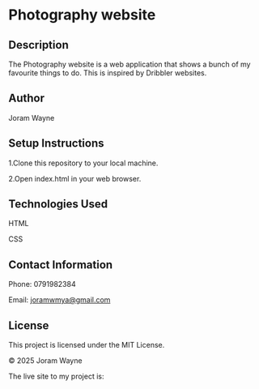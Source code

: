 # Photography website #

## Description ##

The Photography website is a web application that shows a bunch of my favourite things to do. This is inspired by Dribbler websites.
 ## Author ##

Joram Wayne

## Setup Instructions ##

1.Clone this repository to your local machine.


2.Open index.html in your web browser.


## Technologies Used ##

HTML

CSS


## Contact Information ##

Phone: 0791982384

Email: joramwmya@gmail.com

## License ##

This project is licensed under the MIT License.

© 2025 Joram Wayne

The live site to my project is:


